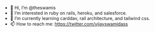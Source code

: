 - 👋 Hi, I’m @theswamis
- 👀 I’m interested in ruby on rails, heroku, and salesforce.
- 🌱 I’m currently learning carddav, rail architecture, and tailwind css.
- 📫 How to reach me: https://twitter.com/vijayswamidass

<!---
theswamis/theswamis is a ✨ special ✨ repository because its `README.md` (this file) appears on your GitHub profile.
You can click the Preview link to take a look at your changes.
--->
